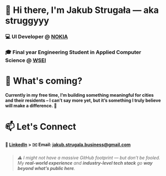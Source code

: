 # 👋 Hi there, I'm Jakub Strugała — aka **struggyyy**

### 💻 **UI Developer @ [NOKIA](https://www.linkedin.com/company/nokia/posts/?feedView=all)**  
### 🎓 Final year **Engineering Student in Applied Computer Science** @ **[WSEI](https://www.linkedin.com/school/wy%C5%BCsza-szko%C5%82a-ekonomii-i-informatyki-w-krakowie/posts/?feedView=all)**

# 👀 What's coming?

#### Currently in my free time, I’m building something meaningful for **cities and their residents** – I can’t say more yet, but it’s something I truly believe will make a difference. 🤫

# 📫 Let's Connect

#### 👔 [LinkedIn](https://www.linkedin.com/in/jakub-struga%C5%82a-041094281/) > ✉️ Email: jakub.strugala.business@gmail.com

> ###### ⚠️ I might not have a massive GitHub footprint — but don’t be fooled. My **real-world experience** and **industry-level tech stack** go **way beyond what’s public here**.
